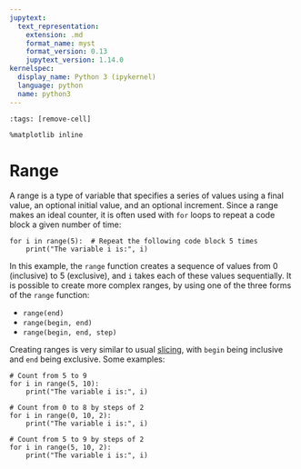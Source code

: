 ```yaml
---
jupytext:
  text_representation:
    extension: .md
    format_name: myst
    format_version: 0.13
    jupytext_version: 1.14.0
kernelspec:
  display_name: Python 3 (ipykernel)
  language: python
  name: python3
---
```


```{code-cell} ipython3
:tags: [remove-cell]

%matplotlib inline
```


# Range

A range is a type of variable that specifies a series of values using a final value, an optional initial value, and an optional increment. Since a range makes an ideal counter, it is often used with `for` loops to repeat a code block a given number of time:

```{code-cell}
for i in range(5):  # Repeat the following code block 5 times
    print("The variable i is:", i)
```

In this example, the `range` function creates a sequence of values from 0 (inclusive) to 5 (exclusive), and `i` takes each of these values sequentially. It is possible to create more complex ranges, by using one of the three forms of the `range` function:

- `range(end)`
- `range(begin, end)`
- `range(begin, end, step)`

Creating ranges is very similar to usual [slicing](python_lists_slicing.md), with `begin` being inclusive and `end` being exclusive. Some examples:

```{code-cell}
# Count from 5 to 9
for i in range(5, 10):
    print("The variable i is:", i)
```

```{code-cell}
# Count from 0 to 8 by steps of 2
for i in range(0, 10, 2):
    print("The variable i is:", i)
```

```{code-cell}
# Count from 5 to 9 by steps of 2
for i in range(5, 10, 2):
    print("The variable i is:", i)
```
